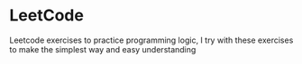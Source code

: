# LeetCode
Leetcode exercises to practice programming logic,
I try with these exercises to make the simplest way and easy understanding
